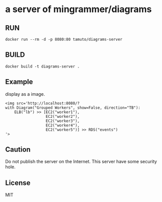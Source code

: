 
# a server of mingrammer/diagrams

## RUN

```
docker run --rm -d -p 8080:80 tamuto/diagrams-server
```

## BUILD

```
docker build -t diagrams-server .
```

## Example

display as a image.

```
<img src='http://localhost:8080/?
with Diagram("Grouped Workers", show=False, direction="TB"):
    ELB("lb") >> [EC2("worker1"),
                  EC2("worker2"),
                  EC2("worker3"),
                  EC2("worker4"),
                  EC2("worker5")] >> RDS("events")
'>
```

## Caution

Do not publish the server on the Internet.
This server have some security hole.

## License

MIT
